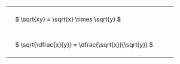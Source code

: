 ---
---

<style type="text/css">
#T_47585 th.col_heading {
  text-align: left;
  font-size: 1em;
}
#T_47585 td {
  text-align: left;
  font-size: 1em;
  padding: 1.5em;
}
#T_47585_row0_col0, #T_47585_row1_col0 {
  width: 400px;
  white-space: pre-wrap;
}
</style>
<table id="T_47585">
  <thead>
  </thead>
  <tbody>
    <tr>
      <td id="T_47585_row0_col0" class="data row0 col0" >$ \sqrt{xy} = \sqrt{x} \times \sqrt{y} $</td>
    </tr>
    <tr>
      <td id="T_47585_row1_col0" class="data row1 col0" >$ \sqrt{\dfrac{x}{y}} = \dfrac{\sqrt{x}}{\sqrt{y}} $</td>
    </tr>
  </tbody>
</table>
